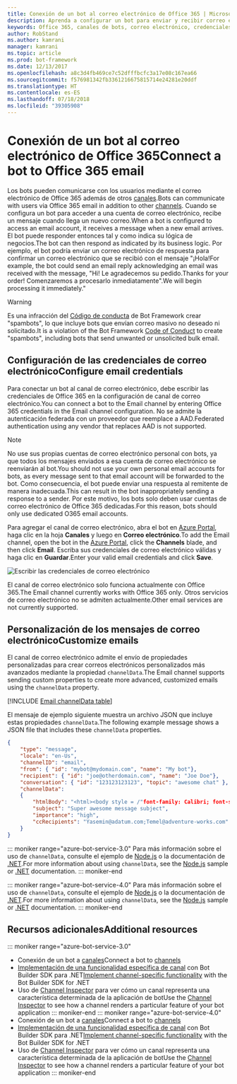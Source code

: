 ```yaml
---
title: Conexión de un bot al correo electrónico de Office 365 | Microsoft Docs
description: Aprenda a configurar un bot para enviar y recibir correo electrónico con Office 365.
keywords: Office 365, canales de bots, correo electrónico, credenciales de correo electrónico, azure portal, correo electrónico personalizado
author: RobStand
ms.author: kamrani
manager: kamrani
ms.topic: article
ms.prod: bot-framework
ms.date: 12/13/2017
ms.openlocfilehash: a8c3d4fb469ce7c52dfffbcfc3a17e08c167ea66
ms.sourcegitcommit: f576981342fb3361216675815714e24281e20ddf
ms.translationtype: HT
ms.contentlocale: es-ES
ms.lasthandoff: 07/18/2018
ms.locfileid: "39305908"
---
```

# <a name="connect-a-bot-to-office-365-email"></a><span data-ttu-id="5d53c-104">Conexión de un bot al correo electrónico de Office 365</span><span class="sxs-lookup"><span data-stu-id="5d53c-104">Connect a bot to Office 365 email</span></span>

<span data-ttu-id="5d53c-105">Los bots pueden comunicarse con los usuarios mediante el correo electrónico de Office 365 además de otros [canales](~/bot-service-manage-channels.md).</span><span class="sxs-lookup"><span data-stu-id="5d53c-105">Bots can communicate with users via Office 365 email in addition to other [channels](~/bot-service-manage-channels.md).</span></span> <span data-ttu-id="5d53c-106">Cuando se configura un bot para acceder a una cuenta de correo electrónico, recibe un mensaje cuando llega un nuevo correo.</span><span class="sxs-lookup"><span data-stu-id="5d53c-106">When a bot is configured to access an email account, it receives a message when a new email arrives.</span></span> <span data-ttu-id="5d53c-107">El bot puede responder entonces tal y como indica su lógica de negocios.</span><span class="sxs-lookup"><span data-stu-id="5d53c-107">The bot can then respond as indicated by its business logic.</span></span> <span data-ttu-id="5d53c-108">Por ejemplo, el bot podría enviar un correo electrónico de respuesta para confirmar un correo electrónico que se recibió con el mensaje "¡Hola!</span><span class="sxs-lookup"><span data-stu-id="5d53c-108">For example, the bot could send an email reply acknowledging an email was received with the message, "Hi!</span></span> <span data-ttu-id="5d53c-109">Le agradecemos su pedido.</span><span class="sxs-lookup"><span data-stu-id="5d53c-109">Thanks for your order!</span></span> <span data-ttu-id="5d53c-110">Comenzaremos a procesarlo inmediatamente".</span><span class="sxs-lookup"><span data-stu-id="5d53c-110">We will begin processing it immediately."</span></span>

> [!WARNING]
> <span data-ttu-id="5d53c-111">Es una infracción del [Código de conducta](https://www.botframework.com/Content/Microsoft-Bot-Framework-Preview-Online-Services-Agreement.htm) de Bot Framework crear "spambots", lo que incluye bots que envían correo masivo no deseado ni solicitado.</span><span class="sxs-lookup"><span data-stu-id="5d53c-111">It is a violation of the Bot Framework [Code of Conduct](https://www.botframework.com/Content/Microsoft-Bot-Framework-Preview-Online-Services-Agreement.htm) to create "spambots", including bots that send unwanted or unsolicited bulk email.</span></span>

## <a name="configure-email-credentials"></a><span data-ttu-id="5d53c-112">Configuración de las credenciales de correo electrónico</span><span class="sxs-lookup"><span data-stu-id="5d53c-112">Configure email credentials</span></span>

<span data-ttu-id="5d53c-113">Para conectar un bot al canal de correo electrónico, debe escribir las credenciales de Office 365 en la configuración de canal de correo electrónico.</span><span class="sxs-lookup"><span data-stu-id="5d53c-113">You can connect a bot to the Email channel by entering Office 365 credentials in the Email channel configuration.</span></span>
<span data-ttu-id="5d53c-114">No se admite la autenticación federada con un proveedor que reemplace a AAD.</span><span class="sxs-lookup"><span data-stu-id="5d53c-114">Federated authentication using any vendor that replaces AAD is not supported.</span></span>

> [!NOTE]
> <span data-ttu-id="5d53c-115">No use sus propias cuentas de correo electrónico personal con bots, ya que todos los mensajes enviados a esa cuenta de correo electrónico se reenviarán al bot.</span><span class="sxs-lookup"><span data-stu-id="5d53c-115">You should not use your own personal email accounts for bots, as every message sent to that email account will be forwarded to the bot.</span></span> <span data-ttu-id="5d53c-116">Como consecuencia, el bot puede enviar una respuesta al remitente de manera inadecuada.</span><span class="sxs-lookup"><span data-stu-id="5d53c-116">This can result in the bot inappropriately sending a response to a sender.</span></span> <span data-ttu-id="5d53c-117">Por este motivo, los bots solo deben usar cuentas de correo electrónico de Office 365 dedicadas.</span><span class="sxs-lookup"><span data-stu-id="5d53c-117">For this reason, bots should only use dedicated O365 email accounts.</span></span>

<span data-ttu-id="5d53c-118">Para agregar el canal de correo electrónico, abra el bot en [Azure Portal](https://portal.azure.com/), haga clic en la hoja **Canales** y luego en **Correo electrónico**.</span><span class="sxs-lookup"><span data-stu-id="5d53c-118">To add the Email channel, open the bot in the [Azure Portal](https://portal.azure.com/), click the **Channels** blade, and then click **Email**.</span></span> <span data-ttu-id="5d53c-119">Escriba sus credenciales de correo electrónico válidas y haga clic en **Guardar**.</span><span class="sxs-lookup"><span data-stu-id="5d53c-119">Enter your valid email credentials and click **Save**.</span></span>

![Escribir las credenciales de correo electrónico](~/media/bot-service-channel-connect-email/bot-service-channel-connect-email-credentials.png)

<span data-ttu-id="5d53c-121">El canal de correo electrónico solo funciona actualmente con Office 365.</span><span class="sxs-lookup"><span data-stu-id="5d53c-121">The Email channel currently works with Office 365 only.</span></span> <span data-ttu-id="5d53c-122">Otros servicios de correo electrónico no se admiten actualmente.</span><span class="sxs-lookup"><span data-stu-id="5d53c-122">Other email services are not currently supported.</span></span>

## <a name="customize-emails"></a><span data-ttu-id="5d53c-123">Personalización de los mensajes de correo electrónico</span><span class="sxs-lookup"><span data-stu-id="5d53c-123">Customize emails</span></span>

<span data-ttu-id="5d53c-124">El canal de correo electrónico admite el envío de propiedades personalizadas para crear correos electrónicos personalizados más avanzados mediante la propiedad `channelData`.</span><span class="sxs-lookup"><span data-stu-id="5d53c-124">The Email channel supports sending custom properties to create more advanced, customized emails using the `channelData` property.</span></span>

[!INCLUDE [Email channelData table](~/includes/snippet-channelData-email.md)]

<span data-ttu-id="5d53c-125">El mensaje de ejemplo siguiente muestra un archivo JSON que incluye estas propiedades `channelData`.</span><span class="sxs-lookup"><span data-stu-id="5d53c-125">The following example message shows a JSON file that includes these `channelData` properties.</span></span>

```json
{
    "type": "message",
    "locale": "en-Us",
    "channelID": "email",
    "from": { "id": "mybot@mydomain.com", "name": "My bot"},
    "recipient": { "id": "joe@otherdomain.com", "name": "Joe Doe"},
    "conversation": { "id": "123123123123", "topic": "awesome chat" },
    "channelData":
    {
        "htmlBody": "<html><body style = /"font-family: Calibri; font-size: 11pt;/" >This is more than awesome.</body></html>",
        "subject": "Super awesome message subject",
        "importance": "high",
        "ccRecipients": "Yasemin@adatum.com;Temel@adventure-works.com"
    }
}
```

::: moniker range="azure-bot-service-3.0"
<span data-ttu-id="5d53c-126">Para más información sobre el uso de `channelData`, consulte el ejemplo de [Node.js](https://github.com/Microsoft/BotBuilder-Samples/tree/master/Node/core-ChannelData) o la documentación de [.NET](~/dotnet/bot-builder-dotnet-channeldata.md).</span><span class="sxs-lookup"><span data-stu-id="5d53c-126">For more information about using `channelData`, see the [Node.js](https://github.com/Microsoft/BotBuilder-Samples/tree/master/Node/core-ChannelData) sample or [.NET](~/dotnet/bot-builder-dotnet-channeldata.md) documentation.</span></span>
::: moniker-end

::: moniker range="azure-bot-service-4.0"
<span data-ttu-id="5d53c-127">Para más información sobre el uso de `channelData`, consulte el ejemplo de [Node.js](https://github.com/Microsoft/BotBuilder-Samples/tree/master/Node/core-ChannelData) o la documentación de [.NET](~/v4sdk/bot-builder-channeldata.md).</span><span class="sxs-lookup"><span data-stu-id="5d53c-127">For more information about using `channelData`, see the [Node.js](https://github.com/Microsoft/BotBuilder-Samples/tree/master/Node/core-ChannelData) sample or [.NET](~/v4sdk/bot-builder-channeldata.md) documentation.</span></span>
::: moniker-end

## <a name="additional-resources"></a><span data-ttu-id="5d53c-128">Recursos adicionales</span><span class="sxs-lookup"><span data-stu-id="5d53c-128">Additional resources</span></span>

<!-- Put whole list in monikers, even though it's just the second item that needs to be different. -->
::: moniker range="azure-bot-service-3.0"
* <span data-ttu-id="5d53c-129">Conexión de un bot a [canales](~/bot-service-manage-channels.md)</span><span class="sxs-lookup"><span data-stu-id="5d53c-129">Connect a bot to [channels](~/bot-service-manage-channels.md)</span></span>
* <span data-ttu-id="5d53c-130">[Implementación de una funcionalidad específica de canal](dotnet/bot-builder-dotnet-channeldata.md) con Bot Builder SDK para .NET</span><span class="sxs-lookup"><span data-stu-id="5d53c-130">[Implement channel-specific functionality](dotnet/bot-builder-dotnet-channeldata.md) with the Bot Builder SDK for .NET</span></span>
* <span data-ttu-id="5d53c-131">Uso de [Channel Inspector](bot-service-channel-inspector.md) para ver cómo un canal representa una característica determinada de la aplicación de bot</span><span class="sxs-lookup"><span data-stu-id="5d53c-131">Use the [Channel Inspector](bot-service-channel-inspector.md) to see how a channel renders a particular feature of your bot application</span></span>
::: moniker-end
::: moniker range="azure-bot-service-4.0"
* <span data-ttu-id="5d53c-132">Conexión de un bot a [canales](~/bot-service-manage-channels.md)</span><span class="sxs-lookup"><span data-stu-id="5d53c-132">Connect a bot to [channels](~/bot-service-manage-channels.md)</span></span>
* <span data-ttu-id="5d53c-133">[Implementación de una funcionalidad específica de canal](~/v4sdk/bot-builder-channeldata.md) con Bot Builder SDK para .NET</span><span class="sxs-lookup"><span data-stu-id="5d53c-133">[Implement channel-specific functionality](~/v4sdk/bot-builder-channeldata.md) with the Bot Builder SDK for .NET</span></span>
* <span data-ttu-id="5d53c-134">Uso de [Channel Inspector](bot-service-channel-inspector.md) para ver cómo un canal representa una característica determinada de la aplicación de bot</span><span class="sxs-lookup"><span data-stu-id="5d53c-134">Use the [Channel Inspector](bot-service-channel-inspector.md) to see how a channel renders a particular feature of your bot application</span></span>
::: moniker-end
